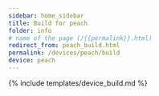 ```yaml
---
sidebar: home_sidebar
title: Build for peach
folder: info
# name of the page (/{{permalink}}.html)
redirect_from: peach_build.html
permalink: /devices/peach/build
device: peach
---
```

{% include templates/device_build.md %}
